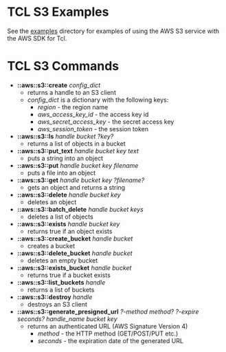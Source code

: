 # TCL S3 Examples

See the [examples](examples) directory for examples of using the AWS S3 service with the AWS SDK for Tcl.

# TCL S3 Commands

* **::aws::s3::create** *config_dict*
    - returns a handle to an S3 client
    - *config_dict* is a dictionary with the following keys:
      - *region* - the region name
      - *aws_access_key_id* - the access key id
      - *aws_secret_access_key* - the secret access key
      - *aws_session_token* - the session token
* **::aws::s3::ls** *handle bucket ?key?*
    - returns a list of objects in a bucket
* **::aws::s3::put_text** *handle bucket key text*
    - puts a string into an object
* **::aws::s3::put** *handle bucket key filename*
    - puts a file into an object
* **::aws::s3::get** *handle bucket key ?filename?*
    - gets an object and returns a string
* **::aws::s3::delete** *handle bucket key*
    - deletes an object
* **::aws::s3::batch_delete** *handle bucket keys*
    - deletes a list of objects
* **::aws::s3::exists** *handle bucket key*
    - returns true if an object exists
* **::aws::s3::create_bucket** *handle bucket*
    - creates a bucket
* **::aws::s3::delete_bucket** *handle bucket*
    - deletes an empty bucket
* **::aws::s3::exists_bucket** *handle bucket*
    - returns true if a bucket exists
* **::aws::s3::list_buckets** *handle*
    - returns a list of buckets
* **::aws::s3::destroy** *handle*
    - destroys an S3 client
* **::aws::s3::generate_presigned_url** *?-method method? ?-expire seconds? handle_name bucket key*
    - returns an authenticated URL (AWS Signature Version 4)
      - *method* - the HTTP method (GET/POST/PUT etc.)
      - *seconds* - the expiration date of the generated URL
